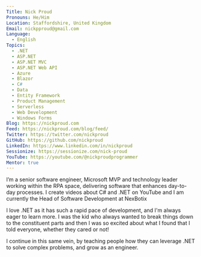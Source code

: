 ```yaml
---
Title: Nick Proud
Pronouns: He/Him
Location: Staffordshire, United Kingdom
Email: nickpproud@gmail.com
Language:
  - English
Topics:
  - .NET
  - ASP.NET
  - ASP.NET MVC
  - ASP.NET Web API
  - Azure
  - Blazor
  - C#
  - Data
  - Entity Framework
  - Product Management
  - Serverless
  - Web Development
  - Windows Forms
Blog: https://nickproud.com
Feed: https://nickproud.com/blog/feed/
Twitter: https://twitter.com/nickproud
GitHub: https://github.com/nickproud
LinkedIn: https://www.linkedin.com/in/nickproud
Sessionize: https://sessionize.com/nick-proud
YouTube: https://youtube.com/@nickproudprogrammer
Mentor: true
---
```

I’m a senior software engineer, Microsoft MVP and technology leader working within the RPA space, delivering software that enhances day-to-day processes.
I create videos about C# and .NET on YouTube and I am currently the Head of Software Development at NexBotix

I love .NET as it has such a rapid pace of development, and I'm always eager to learn more. I was the kid who always wanted to break things down to the constituent parts and then I was so excited about what I found that I told everyone, whether they cared or not!

I continue in this same vein, by teaching people how they can leverage .NET to solve complex problems, and grow as an engineer. 
